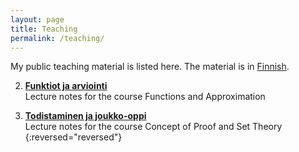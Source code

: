 ```yaml
---
layout: page
title: Teaching
permalink: /teaching/
---
```


My public teaching material is listed here. The material is in [Finnish](https://en.wikipedia.org/wiki/Finnish_language).

2. [**Funktiot ja arviointi**](/assets/pdfs/funktiot-arviointi.pdf)\
    Lecture notes for the course Functions and Approximation

1. [**Todistaminen ja joukko-oppi**](/assets/pdfs/todistaminen-joukko-oppi.pdf)\
    Lecture notes for the course Concept of Proof and Set Theory
{:reversed="reversed"}